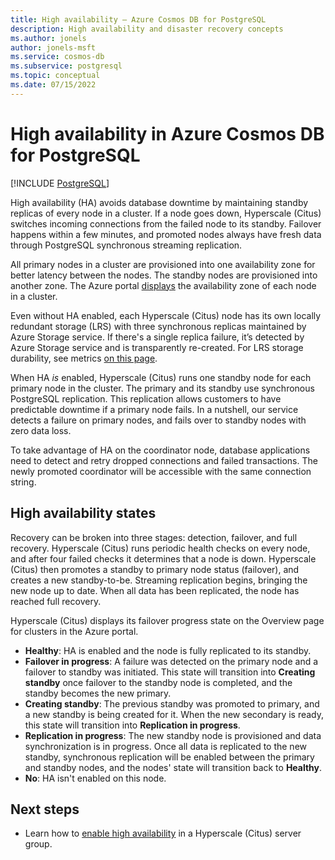 ```yaml
---
title: High availability – Azure Cosmos DB for PostgreSQL
description: High availability and disaster recovery concepts
ms.author: jonels
author: jonels-msft
ms.service: cosmos-db
ms.subservice: postgresql
ms.topic: conceptual
ms.date: 07/15/2022
---
```


# High availability in Azure Cosmos DB for PostgreSQL

[!INCLUDE [PostgreSQL](../includes/appliesto-postgresql.md)]

High availability (HA) avoids database downtime by maintaining standby replicas
of every node in a cluster. If a node goes down, Hyperscale (Citus)
switches incoming connections from the failed node to its standby. Failover
happens within a few minutes, and promoted nodes always have fresh data through
PostgreSQL synchronous streaming replication.

All primary nodes in a cluster are provisioned into one availability zone
for better latency between the nodes. The standby nodes are provisioned into
another zone. The Azure portal
[displays](concepts-cluster.md#node-availability-zone) the availability
zone of each node in a cluster.

Even without HA enabled, each Hyperscale (Citus) node has its own locally
redundant storage (LRS) with three synchronous replicas maintained by Azure
Storage service.  If there's a single replica failure, it’s detected by Azure
Storage service and is transparently re-created. For LRS storage durability,
see metrics [on this
page](../../storage/common/storage-redundancy.md#summary-of-redundancy-options).

When HA *is* enabled, Hyperscale (Citus) runs one standby node for each primary
node in the cluster. The primary and its standby use synchronous
PostgreSQL replication. This replication allows customers to have predictable
downtime if a primary node fails. In a nutshell, our service detects a failure
on primary nodes, and fails over to standby nodes with zero data loss.

To take advantage of HA on the coordinator node, database applications need to
detect and retry dropped connections and failed transactions. The newly
promoted coordinator will be accessible with the same connection string.

## High availability states

Recovery can be broken into three stages: detection, failover, and full
recovery.  Hyperscale (Citus) runs periodic health checks on every node, and
after four failed checks it determines that a node is down. Hyperscale (Citus)
then promotes a standby to primary node status (failover), and creates a new
standby-to-be.  Streaming replication begins, bringing the new node up to date.
When all data has been replicated, the node has reached full recovery.

Hyperscale (Citus) displays its failover progress state on the Overview page
for clusters in the Azure portal.

* **Healthy**: HA is enabled and the node is fully replicated to its standby.
* **Failover in progress**: A failure was detected on the primary node and
  a failover to standby was initiated. This state will transition into
  **Creating standby** once failover to the standby node is completed, and the
  standby becomes the new primary.
* **Creating standby**: The previous standby was promoted to primary, and a
  new standby is being created for it. When the new secondary is ready, this
  state will transition into **Replication in progress**.
* **Replication in progress**: The new standby node is provisioned and data
  synchronization is in progress. Once all data is replicated to the new
  standby, synchronous replication will be enabled between the primary and
  standby nodes, and the nodes' state will transition back to **Healthy**.
* **No**: HA isn't enabled on this node.

## Next steps

- Learn how to [enable high
  availability](howto-high-availability.md) in a Hyperscale (Citus) server
  group.

